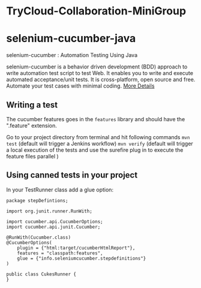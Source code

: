 # TryCloud-Collaboration-MiniGroup

selenium-cucumber-java
=================

selenium-cucumber : Automation Testing Using Java

selenium-cucumber is a behavior driven development (BDD) approach to write automation test script to test Web.
It enables you to write and execute automated acceptance/unit tests.
It is cross-platform, open source and free.
Automate your test cases with minimal coding.
[More Details](http://seleniumcucumber.info/)

Writing a test
--------------

The cucumber features goes in the `features` library and should have the ".feature" extension.

Go to your project directory from terminal and hit following commands
`mvn test` (default will trigger a Jenkins workflow)
`mvn verify` (default will trigger a local execution of the tests and use the surefire plug in to execute the feature files parallel )
 
 Using canned tests in your project
----------------------------------

In your TestRunner class add a glue option:

```
package stepDefintions;

import org.junit.runner.RunWith;

import cucumber.api.CucumberOptions;
import cucumber.api.junit.Cucumber;

@RunWith(Cucumber.class)
@CucumberOptions(
	plugin = {"html:target/cucumberHtmlReport"},
	features = "classpath:features",
	glue = {"info.seleniumcucumber.stepdefinitions"}
)

public class CukesRunner {
}
```
